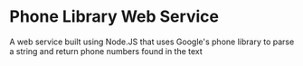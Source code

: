 # Phone Library Web Service
A web service built using Node.JS that uses Google's phone library to parse a string and return phone numbers found in the text
